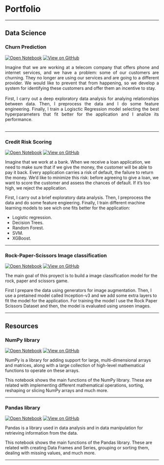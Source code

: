 # Portfolio
---

## Data Science

### Churn Prediction

[![Open Notebook](https://img.shields.io/badge/Jupyter-Open_Notebook-blue?logo=Jupyter)](projects/churn_prediction_proyect.html)
[![View on GitHub](https://img.shields.io/badge/GitHub-View_on_GitHub-blue?logo=GitHub)](https://github.com/jorgealiaga36/machine-learning/blob/main/churn_prediction_proyect.ipynb)

 <p align="justify">
Imagine that we are working at a telecom company that offers phone and internet services, and we have a problem: some of our customers are churning. They no longer are using our services and are going to a different provider. We would like to prevent that from happening, so we develop a system for identifying these customers and offer them an incentive to stay.
<br><br>
First, I carry out a deep exploratory data analysis for analying relationships between data. Then, I preprocess the data and I do some feature engineering. Finally, I train a Logisctic Regression model selecting the best hyperparameters that fit better for the application and I analize its performance.
<br><br>
</p>

---

### Credit Risk Scoring 

[![Open Notebook](https://img.shields.io/badge/Jupyter-Open_Notebook-blue?logo=Jupyter)](projects/credit_risk_scoring_proyect.html)
[![View on GitHub](https://img.shields.io/badge/GitHub-View_on_GitHub-blue?logo=GitHub)](https://github.com/jorgealiaga36/machine-learning/blob/main/credit_risk_scoring_proyect.ipynb)

Imagine that we work at a bank. When we receive a loan application, we need to make sure that if we give the money, the customer will be able to pay it back. Every application carries a risk of default, the failure to return the money. We’d like to minimize this risk: before agreeing to give a loan, we want to score the customer and assess the chances of default. If it’s too high, we reject the application.

First, I carry out a brief exploratory data analysis. Then, I preprocess the data and do some feature engieering. Finally, I train different machine learning models to see wich one fits better for the application:

+ Logistic regression.
+ Decision Trees.
+ Random Forest.
+ SVM.
+ XGBoost.

---

### Rock-Paper-Scissors Image classification

[![Open Notebook](https://img.shields.io/badge/Jupyter-Open_Notebook-blue?logo=Jupyter)](projects/rock_scissors_paper_proyect.html)
[![View on GitHub](https://img.shields.io/badge/GitHub-View_on_GitHub-blue?logo=GitHub)](https://github.com/jorgealiaga36/machine-learning/blob/main/rock_scissors_paper_proyect.ipynb)

The main goal of this proyect is to build a image classification model for the rock, paper and scissors game. 

First I prepare the data using generators for image augmentation. Then, I use a pretained model called Inception-v3 and we add some extra layers to fit the model for the application. For training the model I use the Rock Paper Scissors Dataset and then, the model is evaluated using unseen images.

---
## Resources

### NumPy library

[![Open Notebook](https://img.shields.io/badge/Jupyter-Open_Notebook-blue?logo=Jupyter)](projects/numpy_summary.html)
[![View on GitHub](https://img.shields.io/badge/GitHub-View_on_GitHub-blue?logo=GitHub)](https://github.com/jorgealiaga36/machine-learning/blob/main/numpy_summary.ipynb)

NumPy is a library for adding support for large, multi-dimensional arrays and matrices, along with a large collection of high-level mathematical functions to operate on these arrays.

This notebook shows the main functions of the NumPy library. These are related with implementing different mathematical operations, sorting, reshaping or slicing NumPy arrays and much more.


---

### Pandas library

[![Open Notebook](https://img.shields.io/badge/Jupyter-Open_Notebook-blue?logo=Jupyter)](projects/pandas_summary.html)
[![View on GitHub](https://img.shields.io/badge/GitHub-View_on_GitHub-blue?logo=GitHub)](https://github.com/jorgealiaga36/machine-learning/blob/main/pandas_summary.ipynb)

Pandas is a library used in data analysis and in data manipulation for retrieving information from the data.

This notebook shows the main functions of the Pandas library. These are related with creating Data Frames and Series, grouping or sorting them, dealing with missing values, and much more.


---

